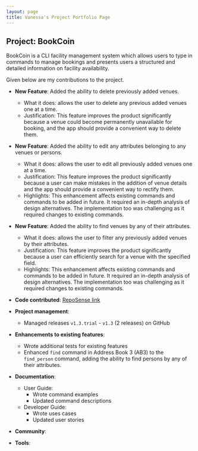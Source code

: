 ```yaml
---
layout: page
title: Vanessa's Project Portfolio Page
---
```


## Project: BookCoin

BookCoin is a CLI facility management system which allows users to type in commands to manage bookings and presents users a structured and detailed information on facility availability.

Given below are my contributions to the project.

* **New Feature**: Added the ability to delete previously added venues.
    * What it does: allows the user to delete any previous added venues one at a time. 
    * Justification: This feature improves the product significantly because a venue could become permanently unavailable for booking, and the app should provide a convenient way to delete them.

* **New Feature**: Added the ability to edit any attributes belonging to any venues or persons.
  * What it does: allows the user to edit all previously added venues one at a time.
  * Justification: This feature improves the product significantly because a user can make mistakes in the addition of venue details and the app should provide a convenient way to rectify them.
  * Highlights: This enhancement affects existing commands and commands to be added in future. It required an in-depth analysis of design alternatives. The implementation too was challenging as it required changes to existing commands.

* **New Feature**: Added the ability to find venues by any of their attributes.
  * What it does: allows the user to filter any previously added venues by their attributes.
  * Justification: This feature improves the product significantly because a user can efficiently search for a venue with the specified field.
  * Highlights: This enhancement affects existing commands and commands to be added in future. It required an in-depth analysis of design alternatives. The implementation too was challenging as it required changes to existing commands.
  
* **Code contributed**: [RepoSense link]()

* **Project management**:
  * Managed releases `v1.3.trial` - `v1.3` (2 releases) on GitHub

* **Enhancements to existing features**:
    * Wrote additional tests for existing features
    * Enhanced `find` command in Address Book 3 (AB3) to the `find_person` command, adding the ability to find persons by any of their attributes.

* **Documentation**:
    * User Guide:
        * Wrote command examples
        * Updated command descriptions
    * Developer Guide:
        * Wrote uses cases
        * Updated user stories
  
* **Community**:

* **Tools**:

